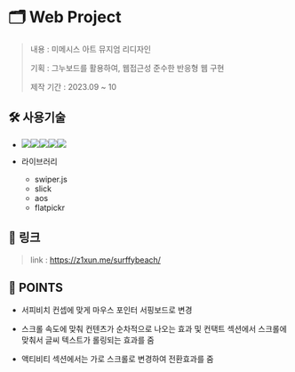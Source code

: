 # 🗂️ Web Project

> 내용 : 미메시스 아트 뮤지엄 리디자인
>
> 기획 : 그누보드를 활용하여, 웹접근성 준수한 반응형 웹 구현
>
> 제작 기간 : 2023.09 ~ 10

## 🛠 사용기술

-   <img src="https://img.shields.io/badge/HTML-E34F26?style=flat&logo=HTML&logoColor=white"/><img src="https://img.shields.io/badge/CSS3-1572B6?style=flat&&logoColor=white"/><img src="https://img.shields.io/badge/Sass-CC6699?style=flat&logoColor=white"><img src="https://img.shields.io/badge/JavaScript-F7DF1E?style=fla&logoColor=black"/><img src="https://img.shields.io/badge/jQuery-0769AD?style=flat&logoColor=white"/>

-   라이브러리
    -   swiper.js
    -   slick
    -   aos
    -   flatpickr

## **🔗 링크**

> link : https://z1xun.me/surffybeach/



## 📂 POINTS

- 서피비치 컨셉에 맞게 마우스 포인터 서핑보드로 변경

- 스크롤 속도에 맞춰 컨텐츠가 순차적으로 나오는 효과 및 컨택트 섹션에서 스크롤에 맞춰서 글씨 텍스트가 롤링되는 효과를 줌

- 액티비티 섹션에서는 가로 스크롤로 변경하여 전환효과를 줌


